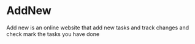 # AddNew
Add new is an online website that add new tasks and track changes and check mark the tasks you have done
